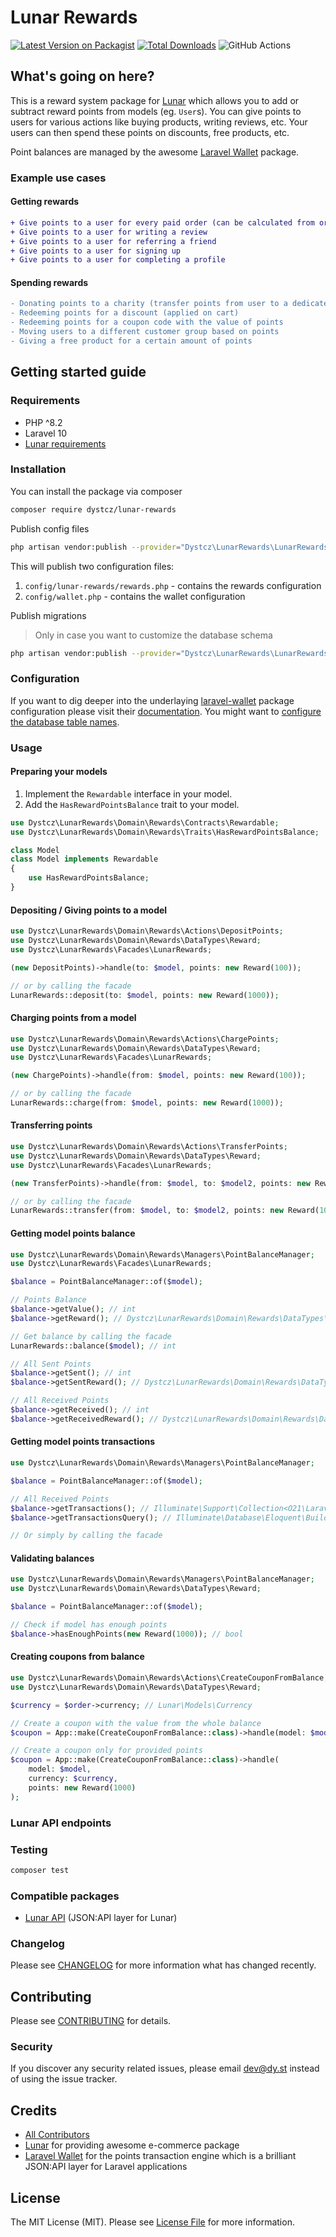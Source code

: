 # Lunar Rewards

[![Latest Version on Packagist](https://img.shields.io/packagist/v/dystcz/lunar-rewards.svg?style=flat-square)](https://packagist.org/packages/dystcz/lunar-api)
[![Total Downloads](https://img.shields.io/packagist/dt/dystcz/lunar-rewards.svg?style=flat-square)](https://packagist.org/packages/dystcz/lunar-api)
![GitHub Actions](https://github.com/dystcz/lunar-rewards/actions/workflows/tests.yaml/badge.svg)

## What's going on here?

This is a reward system package for [Lunar](https://github.com/lunarphp/lunar)
which allows you to add or subtract reward points from models (eg. `User`s).
You can give points to users for various actions like buying products, writing reviews, etc.
Your users can then spend these points on discounts, free products, etc.

Point balances are managed by the awesome [Laravel Wallet](https://github.com/021-projects/laravel-wallet) package.

### Example use cases

#### Getting rewards

```diff
+ Give points to a user for every paid order (can be calculated from order value, or fixed amount)
+ Give points to a user for writing a review
+ Give points to a user for referring a friend
+ Give points to a user for signing up
+ Give points to a user for completing a profile
```

#### Spending rewards

```diff
- Donating points to a charity (transfer points from user to a dedicated charity account)
- Redeeming points for a discount (applied on cart)
- Redeeming points for a coupon code with the value of points
- Moving users to a different customer group based on points
- Giving a free product for a certain amount of points
```

## Getting started guide

### Requirements

- PHP ^8.2
- Laravel 10
- [Lunar requirements](https://docs.lunarphp.io/core/installation.html#server-requirements)

### Installation

You can install the package via composer

```bash
composer require dystcz/lunar-rewards
```

Publish config files

```bash
php artisan vendor:publish --provider="Dystcz\LunarRewards\LunarRewardsServiceProvider" --tag="lunar-rewards.config"
```

This will publish two configuration files:

1. `config/lunar-rewards/rewards.php` - contains the rewards configuration
2. `config/wallet.php` - contains the wallet configuration

Publish migrations

> Only in case you want to customize the database schema

```bash
php artisan vendor:publish --provider="Dystcz\LunarRewards\LunarRewardsServiceProvider" --tag="lunar-rewards.migrations"
```

### Configuration

If you want to dig deeper into the underlaying [laravel-wallet](https://github.com/021-projects/laravel-wallet) package configuration
please visit their [documentation](021-projects.github.io/laravel-wallet).
You might want to [configure the database table names](https://021-projects.github.io/laravel-wallet/8.x/configuration.html#table-names).

### Usage

#### Preparing your models

1. Implement the `Rewardable` interface in your model.
2. Add the `HasRewardPointsBalance` trait to your model.

```php
use Dystcz\LunarRewards\Domain\Rewards\Contracts\Rewardable;
use Dystcz\LunarRewards\Domain\Rewards\Traits\HasRewardPointsBalance;

class Model
class Model implements Rewardable
{
    use HasRewardPointsBalance;
}
```

#### Depositing / Giving points to a model

```php
use Dystcz\LunarRewards\Domain\Rewards\Actions\DepositPoints;
use Dystcz\LunarRewards\Domain\Rewards\DataTypes\Reward;
use Dystcz\LunarRewards\Facades\LunarRewards;

(new DepositPoints)->handle(to: $model, points: new Reward(100));

// or by calling the facade
LunarRewards::deposit(to: $model, points: new Reward(1000));
```

#### Charging points from a model

```php
use Dystcz\LunarRewards\Domain\Rewards\Actions\ChargePoints;
use Dystcz\LunarRewards\Domain\Rewards\DataTypes\Reward;
use Dystcz\LunarRewards\Facades\LunarRewards;

(new ChargePoints)->handle(from: $model, points: new Reward(100));

// or by calling the facade
LunarRewards::charge(from: $model, points: new Reward(1000));
```

#### Transferring points

```php
use Dystcz\LunarRewards\Domain\Rewards\Actions\TransferPoints;
use Dystcz\LunarRewards\Domain\Rewards\DataTypes\Reward;
use Dystcz\LunarRewards\Facades\LunarRewards;

(new TransferPoints)->handle(from: $model, to: $model2, points: new Reward(100));

// or by calling the facade
LunarRewards::transfer(from: $model, to: $model2, points: new Reward(1000));
```

#### Getting model points balance

```php
use Dystcz\LunarRewards\Domain\Rewards\Managers\PointBalanceManager;
use Dystcz\LunarRewards\Facades\LunarRewards;

$balance = PointBalanceManager::of($model);

// Points Balance
$balance->getValue(); // int
$balance->getReward(); // Dystcz\LunarRewards\Domain\Rewards\DataTypes\Reward

// Get balance by calling the facade
LunarRewards::balance($model); // int

// All Sent Points
$balance->getSent(); // int
$balance->getSentReward(); // Dystcz\LunarRewards\Domain\Rewards\DataTypes\Reward

// All Received Points
$balance->getReceived(); // int
$balance->getReceivedReward(); // Dystcz\LunarRewards\Domain\Rewards\DataTypes\Reward
```

#### Getting model points transactions

```php
use Dystcz\LunarRewards\Domain\Rewards\Managers\PointBalanceManager;

$balance = PointBalanceManager::of($model);

// All Received Points
$balance->getTransactions(); // Illuminate\Support\Collection<O21\LaravelWallet\Models\Transaction>
$balance->getTransactionsQuery(); // Illuminate\Database\Eloquent\Builder

// Or simply by calling the facade
```

#### Validating balances

```php
use Dystcz\LunarRewards\Domain\Rewards\Managers\PointBalanceManager;
use Dystcz\LunarRewards\Domain\Rewards\DataTypes\Reward;

$balance = PointBalanceManager::of($model);

// Check if model has enough points
$balance->hasEnoughPoints(new Reward(1000)); // bool
```

#### Creating coupons from balance

```php
use Dystcz\LunarRewards\Domain\Rewards\Actions\CreateCouponFromBalance;
use Dystcz\LunarRewards\Domain\Rewards\DataTypes\Reward;

$currency = $order->currency; // Lunar\Models\Currency

// Create a coupon with the value from the whole balance
$coupon = App::make(CreateCouponFromBalance::class)->handle(model: $model, currency: $currency);

// Create a coupon only for provided points
$coupon = App::make(CreateCouponFromBalance::class)->handle(
    model: $model,
    currency: $currency,
    points: new Reward(1000)
);
```

### Lunar API endpoints

### Testing

```bash
composer test
```

### Compatible packages

- [Lunar API](https://github.com/dystcz/lunar-api) (JSON:API layer for Lunar)

### Changelog

Please see [CHANGELOG](CHANGELOG.md) for more information what has changed recently.

## Contributing

Please see [CONTRIBUTING](CONTRIBUTING.md) for details.

### Security

If you discover any security related issues, please email dev@dy.st instead of using the issue tracker.

## Credits

- [All Contributors](../../contributors)
- [Lunar](https://github.com/lunarphp/lunar) for providing awesome e-commerce package
- [Laravel Wallet](https://github.com/021-projects/laravel-wallet) for the points transaction engine
 which is a brilliant JSON:API layer for Laravel applications

## License

The MIT License (MIT). Please see [License File](LICENSE.md) for more information.
